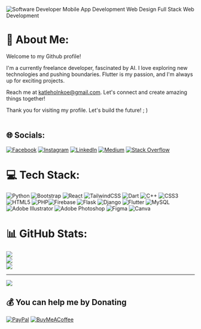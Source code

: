 ![Software Developer  Mobile App Development  Web Design  Full Stack Web Development](https://github.com/KNkoe/KNkoe/assets/39955467/e020b5ec-f1da-46c3-a274-1e8c46347414)

# 💫 About Me:
Welcome to my Github profile!

I'm a currently freelance developer, fascinated by AI. I love exploring new technologies and pushing boundaries. Flutter is my passion, and I'm always up for exciting projects.

Reach me at katleholnkoe@gmail.com. Let's connect and create amazing things together!

Thank you for visiting my profile. Let's build the future! ; )<br><br>


## 🌐 Socials:
[![Facebook](https://img.shields.io/badge/Facebook-%231877F2.svg?logo=Facebook&logoColor=white)](https://facebook.com/Katleho.nkoe.908) [![Instagram](https://img.shields.io/badge/Instagram-%23E4405F.svg?logo=Instagram&logoColor=white)](https://instagram.com/vicious_kadd) [![LinkedIn](https://img.shields.io/badge/LinkedIn-%230077B5.svg?logo=linkedin&logoColor=white)](https://linkedin.com/in/katleho-nkoe-963226212) [![Medium](https://img.shields.io/badge/Medium-12100E?logo=medium&logoColor=white)](https://medium.com/@katleholnkoe) [![Stack Overflow](https://img.shields.io/badge/-Stackoverflow-FE7A16?logo=stack-overflow&logoColor=white)](https://stackoverflow.com/users/11189431/Xode000) 

# 💻 Tech Stack:
![Python](https://img.shields.io/badge/python-3670A0?style=for-the-badge&logo=python&logoColor=ffdd54)
![Bootstrap](https://img.shields.io/badge/bootstrap-%23563D7C.svg?style=for-the-badge&logo=bootstrap&logoColor=white)
![React](https://img.shields.io/badge/react-%2320232a.svg?style=for-the-badge&logo=react&logoColor=%2361DAFB)
![TailwindCSS](https://img.shields.io/badge/tailwindcss-%2338B2AC.svg?style=for-the-badge&logo=tailwind-css&logoColor=white)
![Dart](https://img.shields.io/badge/dart-%230175C2.svg?style=for-the-badge&logo=dart&logoColor=white) ![C++](https://img.shields.io/badge/c++-%2300599C.svg?style=for-the-badge&logo=c%2B%2B&logoColor=white) ![CSS3](https://img.shields.io/badge/css3-%231572B6.svg?style=for-the-badge&logo=css3&logoColor=white) ![HTML5](https://img.shields.io/badge/html5-%23E34F26.svg?style=for-the-badge&logo=html5&logoColor=white) ![PHP](https://img.shields.io/badge/php-%23777BB4.svg?style=for-the-badge&logo=php&logoColor=white)![Firebase](https://img.shields.io/badge/firebase-%23039BE5.svg?style=for-the-badge&logo=firebase) ![Flask](https://img.shields.io/badge/flask-%23000.svg?style=for-the-badge&logo=flask&logoColor=white) ![Django](https://img.shields.io/badge/django-%23092E20.svg?style=for-the-badge&logo=django&logoColor=white) ![Flutter](https://img.shields.io/badge/Flutter-%2302569B.svg?style=for-the-badge&logo=Flutter&logoColor=white) ![MySQL](https://img.shields.io/badge/mysql-%2300f.svg?style=for-the-badge&logo=mysql&logoColor=white)![Adobe Illustrator](https://img.shields.io/badge/adobeillustrator-%23FF9A00.svg?style=for-the-badge&logo=adobeillustrator&logoColor=white) ![Adobe Photoshop](https://img.shields.io/badge/adobephotoshop-%2331A8FF.svg?style=for-the-badge&logo=adobephotoshop&logoColor=white) 	![Figma](https://img.shields.io/badge/figma-%23F24E1E.svg?style=for-the-badge&logo=figma&logoColor=white) ![Canva](https://img.shields.io/badge/Canva-%2300C4CC.svg?style=for-the-badge&logo=Canva&logoColor=white)
# 📊 GitHub Stats:
![](https://github-readme-stats.vercel.app/api?username=KNkoe&theme=blueberry&hide_border=true&include_all_commits=true&count_private=true)<br/>
![](https://github-readme-streak-stats.herokuapp.com/?user=KNkoe&theme=blueberry&hide_border=true)<br/>
![](https://github-readme-stats.vercel.app/api/top-langs/?username=KNkoe&theme=blueberry&hide_border=true&include_all_commits=true&count_private=true&layout=compact)

---
[![](https://visitcount.itsvg.in/api?id=KNkoe&icon=2&color=1)](https://visitcount.itsvg.in)

  ## 💰 You can help me by Donating
  [![PayPal](https://img.shields.io/badge/PayPal-00457C?style=for-the-badge&logo=paypal&logoColor=white)](https://paypal.me/paypal.me/KNKOE)  [![BuyMeACoffee](https://img.shields.io/badge/Buy%20Me%20a%20Coffee-ffdd00?style=for-the-badge&logo=buy-me-a-coffee&logoColor=black)](https://www.buymeacoffee.com/katlehonkoe) 
  
  


